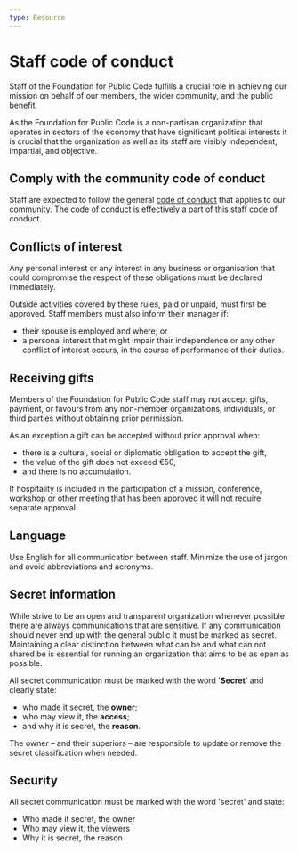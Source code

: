 ```yaml
---
type: Resource
---
```


# Staff code of conduct

Staff of the Foundation for Public Code fulfills a crucial role in achieving our mission on behalf of our members, the wider community, and the public benefit.

As the Foundation for Public Code is a non-partisan organization that operates in sectors of the economy that have significant political interests it is crucial that the organization as well as its staff are visibly independent, impartial, and objective.

## Comply with the community code of conduct

Staff are expected to follow the general [code of conduct](../../CODE_OF_CONDUCT.md) that applies to our community. The code of conduct is effectively a part of this staff code of conduct.

## Conflicts of interest

Any personal interest or any interest in any business or organisation that could compromise the respect of these obligations must be declared immediately.

Outside activities covered by these rules, paid or unpaid, must first be approved. Staff members must also inform their manager if:

* their spouse is employed and where; or
* a personal interest that might impair their independence or any other conflict of interest occurs, in the course of performance of their duties.

## Receiving gifts

Members of the Foundation for Public Code staff may not accept gifts, payment, or favours from any non-member organizations, individuals, or third parties without obtaining prior permission.

As an exception a gift can be accepted without prior approval when:

* there is a cultural, social or diplomatic obligation to accept the gift,
* the value of the gift does not exceed €50,
* and there is no accumulation.

If hospitality is included in the participation of a mission, conference, workshop or other meeting that has been approved it will not require separate approval.

## Language

Use English for all communication between staff.
Minimize the use of jargon and avoid abbreviations and acronyms.

## Secret information

While strive to be an open and transparent organization whenever possible there are always communications that are sensitive.
If any communication should never end up with the general public it must be marked as secret.
Maintaining a clear distinction between what can be and what can not shared be is essential for running an organization that aims to be as open as possible.

All secret communication must be marked with the word '**Secret**' and clearly state:

* who made it secret, the **owner**;
* who may view it, the **access**;
* and why it is secret, the **reason**.

The owner – and their superiors – are responsible to update or remove the secret classification when needed.

## Security

All secret communication must be marked with the word 'secret' and state:

* Who made it secret, the owner
* Who may view it, the viewers
* Why it is secret, the reason
